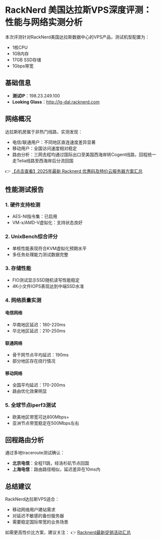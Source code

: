 # RackNerd 美国达拉斯VPS深度评测：性能与网络实测分析

本次评测针对RackNerd美国达拉斯数据中心的VPS产品，测试机型配置为：
- 1核CPU
- 1GB内存
- 17GB SSD存储
- 1Gbps带宽

## 基础信息
- **测试IP**：198.23.249.100
- **Looking Glass**：http://lg-dal.racknerd.com

## 网络概况
达拉斯机房属于非热门线路，实测发现：
- 电信/联通用户：不同地区直连速度差异显著
- 移动用户：全国访问速度相对稳定
- 路由分析：三网去程均通过国际出口至美国西海岸转Cogent线路，回程统一走Telia线路至西海岸后分流回国

👉 [【点击查看】2025年最新 Racknerd 优惠码及特价云服务器方案汇总](https://bit.ly/Rack_Nerd)

## 性能测试报告

### 1. 硬件支持检测
- AES-NI指令集：已启用
- VM-x/AMD-V虚拟化：支持状态良好

### 2. UnixBench综合评分
- 单核性能表现符合KVM虚拟化预期水平
- 多任务处理能力测试数据完整

### 3. 存储性能
- FIO测试显示SSD随机读写性能稳定
- 4K小文件IOPS表现达到中端SSD水准

### 4. 网络质量实测

#### 电信网络
- 华南地区延迟：180-220ms
- 华北地区延迟：210-250ms

#### 联通网络
- 骨干网节点平均延迟：190ms
- 部分地区存在绕行情况

#### 移动网络
- 全国平均延迟：170-200ms
- 路由优化效果明显

### 5. 全球节点iperf3测试
- 欧美地区带宽可达800Mbps+
- 亚洲节点带宽稳定在500Mbps左右

## 回程路由分析
通过多地traceroute测试确认：
- **北京电信**：全程11跳，经洛杉矶节点回国
- **上海电信**：路由路径相似，延迟差异在10ms内

## 总结建议
RackNerd达拉斯VPS适合：
- 移动网络用户建站需求
- 对延迟不敏感的备份服务器
- 需要稳定国际带宽的业务场景

如需更高性价比方案，建议关注：
👉 [Racknerd最新促销活动汇总](https://bit.ly/Rack_Nerd)
